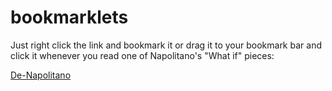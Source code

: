 # bookmarklets

Just right click the link and bookmark it or drag it to your bookmark bar and click it whenever you read one of Napolitano's "What if" pieces:

<a href="javascript:function%20walk(element){if(!element)element=document.body;var%20nodes=element.childNodes;for(var%20n=0;n<nodes.length;n++){if(nodes[n].nodeType==Node.TEXT_NODE){var%20t=nodes[n].textContent.replace(/What%20if\s+\S/g,function(x){return%20x.slice(-1).toUpperCase();});nodes[n].textContent=t.replace(/\?/g,'.');}else{walk(nodes[n]);}}}walk();">De-Napolitano</a>

